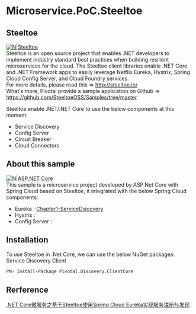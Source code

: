 # Microservice.PoC.Steeltoe

## Steeltoe

[![N|Steeltoe](https://www.cnblogs.com/images/cnblogs_com/edisonchou/1260867/o_logo-banner.PNG)](http://steeltoe.io/)<br/>
Steeltoe is an open source project that enables .NET developers to implement industry standard best practices when building resilient microservices for the cloud. The Steeltoe client libraries enable .NET Core and .NET Framework apps to easily leverage Netflix Eureka, Hystrix, Spring Cloud Config Server, and Cloud Foundry services.<br/>
For more details, please read this => http://steeltoe.io/<br/>
What's more, Pivotal provide a sample application on Github => https://github.com/SteeltoeOSS/Samples/tree/master

Steeltoe enable .NET/.NET Core to use the below components at this moment:
  - Service Discovery
  - Config Server
  - Circuit Breaker
  - Cloud Connectors

## About this sample

[![N|ASP.NET Core](https://www.cnblogs.com/images/cnblogs_com/edisonchou/1260867/o_aspnet-core-logo.PNG)](https://docs.microsoft.com/zh-cn/aspnet/core/getting-started/?view=aspnetcore-2.1&tabs=windows)<br/>
This sample is a microservice project developed by ASP.Net Core with Spring Cloud based on Steeltoe, it integrated with the below Spring Cloud components:
  - Eureka : [Chapter1-ServiceDiscovery](https://github.com/EdisonChou/Microservice.PoC.Steeltoe/tree/master/src/Chapter1-ServiceDiscovery)
  - Hystrix :
  - Config Server :

## Installation

To use Steeltoe in .Net Core, we can use the below NuGet packages:<br/>
Service Discovery Client
```sh
PM> Install-Package Pivotal.Discovery.ClientCore
```


## Rerference

[.NET Core微服务之基于Steeltoe使用Spring Cloud Eureka实现服务注册与发现](https://www.cnblogs.com/edisonchou/p/dotnet_core_microservice_integrate_with_springcloud_eureka.html)